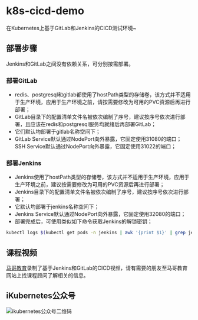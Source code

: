 # k8s-cicd-demo
在Kubernetes上基于GitLab和Jenkins的CICD测试环境~

## 部署步骤
Jenkins和GitLab之间没有依赖关系，可分别按需部署。

### 部署GitLab
- redis、postgresql和gitlab都使用了hostPath类型的存储卷，该方式并不适用于生产环境，应用于生产环境之前，请按需要修改为可用的PVC资源后再进行部署；
- GitLab目录下的配置清单文件名被依次编制了序号，建议按序号依次进行部署，且应该在redis和postgresql服务均就绪后再部署GitLab；
- 它们默认均部署于gitlab名称空间下；
- GitLab Service默认通过NodePort向外暴露，它固定使用31080的端口；SSH Service默认通过NodePort向外暴露，它固定使用31022的端口；

### 部署Jenkins
- Jenkins使用了hostPath类型的存储卷，该方式并不适用于生产环境，应用于生产环境之前，建议按需要修改为可用的PVC资源后再进行部署；
- Jenkins目录下的配置清单文件名被依次编制了序号，建议按序号依次进行部署；
- 它默认均部署于jenkins名称空间下；
- Jenkins Service默认通过NodePort向外暴露，它固定使用32080的端口；
- 部署完成后，可使用类似如下命令获取Jenkins的解锁密钥；
```bash
kubectl logs $(kubectl get pods -n jenkins | awk '{print $1}' | grep jenkins) -n jenkins
```

## 课程视频
[马哥教育](www.magedu.com)录制了基于Jenkins和GitLab的CICD视频，请有需要的朋友至马哥教育网站上找课程顾问了解相关的信息。

## iKubernetes公众号

![ikubernetes公众号二维码](https://github.com/iKubernetes/Kubernetes_Advanced_Practical_2rd/raw/main/imgs/iKubernetes%E5%85%AC%E4%BC%97%E5%8F%B7%E4%BA%8C%E7%BB%B4%E7%A0%81.jpg)

